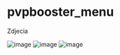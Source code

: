 # pvpbooster_menu
Zdjecia

![image](https://github.com/kuminator11/pvpbooster_menu/assets/46138759/e9b284c4-6805-469e-92e8-35542c072b82)
![image](https://github.com/kuminator11/pvpbooster_menu/assets/46138759/7eca3e31-98c6-4650-9e29-b06842656399)
![image](https://github.com/kuminator11/pvpbooster_menu/assets/46138759/53d1f33e-f6b1-49a7-bac6-f48721e3940e)
